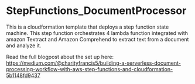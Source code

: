 # StepFunctions_DocumentProcessor

This is a cloudformation template that deploys a step function state machine. This step function orchestrates 4 lambda function integrated with amazon Textract and Amazon Comprehend to extract text from a document and analyze it. 

Read the full blogpost about the set up here: 
https://medium.com/@charityfrancis5/building-a-serverless-document-processing-workflow-with-aws-step-functions-and-cloudformation-5b1148fd9437

